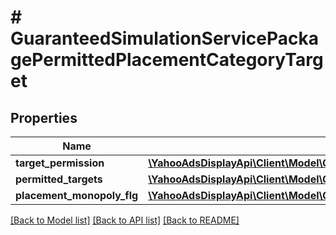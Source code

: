 # # GuaranteedSimulationServicePackagePermittedPlacementCategoryTarget

## Properties

Name | Type | Description | Notes
------------ | ------------- | ------------- | -------------
**target_permission** | [**\YahooAdsDisplayApi\Client\Model\GuaranteedSimulationServicePackagePermissionType**](GuaranteedSimulationServicePackagePermissionType.md) |  | [optional]
**permitted_targets** | [**\YahooAdsDisplayApi\Client\Model\GuaranteedSimulationServicePermittedPlacementCategoryTarget[]**](GuaranteedSimulationServicePermittedPlacementCategoryTarget.md) |  | [optional]
**placement_monopoly_flg** | [**\YahooAdsDisplayApi\Client\Model\GuaranteedSimulationServicePlacementMonopolyFlg**](GuaranteedSimulationServicePlacementMonopolyFlg.md) |  | [optional]

[[Back to Model list]](../../README.md#models) [[Back to API list]](../../README.md#endpoints) [[Back to README]](../../README.md)
